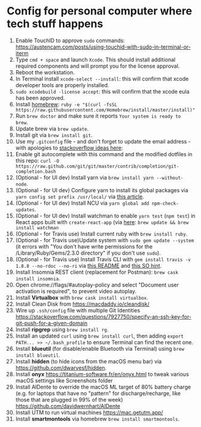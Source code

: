 # Config for personal computer where tech stuff happens

1. Enable TouchID to approve `sudo` commands: https://austencam.com/posts/using-touchid-with-sudo-in-terminal-or-iterm
2. Type `cmd + space` and launch `Xcode`. This should install additional required components and will prompt you for the license approval.
4. Reboot the workstation.
5. In Terminal install `xcode-select --install`: this will confirm that xcode developer tools are properly installed.
6. `sudo xcodebuild -license accept`: this will confirm that the xcode eula has been approved.
7. Install [homebrew](http://brew.sh/):
`ruby -e "$(curl -fsSL https://raw.githubusercontent.com/Homebrew/install/master/install)"`
6. Run `brew doctor` and make sure it reports `Your system is ready to brew`.
7. Update brew via `brew update`.
8. Install git via `brew install git`.
9. Use my `.gitconfig` file - and don't forget to update the email address - with apologies to [stackoverflow ideas here](https://stackoverflow.com/questions/30024353/how-to-use-visual-studio-code-as-default-editor-for-git#36644561):
10. Enable git autocomplete with this command and the modified dotfiles in this repo:
`curl -O https://raw.github.com/git/git/master/contrib/completion/git-completion.bash`
11. (Optional - for UI dev) Install yarn via `brew install yarn --without-node`.
12. (Optional - for UI dev) Configure yarn to install its global packages via `yarn config set prefix /usr/local/` via [this article](http://www.gavinorland.com/web/installing-global-npm-packages-with-yarn/).
13. (Optional - for UI dev) Install NCU via `yarn global add npm-check-updates`.
14. (Optional - for UI dev) Install watchman to enable `yarn test` (`npm test`) in React apps built with `create-react-app` (via [here](https://github.com/facebookincubator/create-react-app/blob/master/packages/react-scripts/template/README.md#troubleshooting): `brew update && brew install watchman`
15. (Optional - for Travis use) Install current ruby with `brew install ruby`.
16. (Optional - for Travis use)Update system with `sudo gem update --system` (it errors with "You don't have write permissions for the /Library/Ruby/Gems/2.3.0 directory" if you don't use `sudo`).
17. (Optional - for Travis use) Install Travis CLI with `gem install travis -v 1.8.8 --no-rdoc --no-ri` via [this README](https://github.com/travis-ci/travis.rb#installation) and [this SO hint](https://stackoverflow.com/questions/14607193/installing-gem-or-updating-rubygems-fails-with-permissions-error/14607772#comment63133055_14607772).
18. Install Insomnia REST client (replacement for Postman): `brew cask install insomnia`.
19. Open chrome://flags/#autoplay-policy and select "Document user activation is required", to prevent video autoplay.
20. Install **Virtualbox** with `brew cask install virtualbox`.
21. Install Clean Disk from https://macdaddy.io/cleandisk/
22. Wire up `.ssh/config` file with multiple Git Identities https://stackoverflow.com/questions/7927750/specify-an-ssh-key-for-git-push-for-a-given-domain
23. Install **ripgrep** using `brew install rg`.
24. Install an updated `curl` using `brew install curl`, then adding `export PATH... >> ~/.bash_profile` to ensure Terminal can find the recent one.
25. Install **blueutil** (for disable/enable Bluetooth via Terminal) using `brew install blueutil`.
26. Install **hidden** (to hide icons from the macOS menu bar) via https://github.com/dwarvesf/hidden.
27. Install **onyx** https://titanium-software.fr/en/onyx.html to tweak various macOS settings like Screenshots folder
28. Install AlDente to override the macOS ML target of 80% battery charge (e.g. for laptops that have no "pattern" for discharge/recharge, like those that are plugged in 99% of the week) https://github.com/davidwernhart/AlDente
29. Install UTM to run virtual machines https://mac.getutm.app/
30. Install **smartmontools** via homebrew `brew install smartmontools`.
